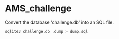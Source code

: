 # AMS_challenge
Convert the database 'challenge.db' into an SQL file.
```bash
sqlite3 challenge.db .dump > dump.sql
```
